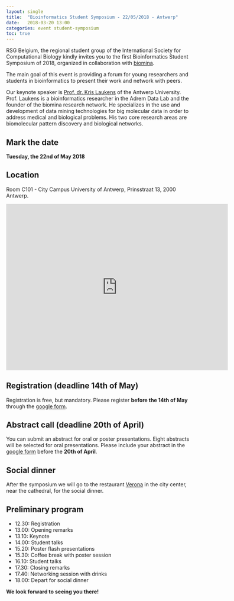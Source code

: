 ```yaml
---
layout: single
title:  "Bioinformatics Student Symposium - 22/05/2018 - Antwerp"
date:   2018-03-20 13:00
categories: event student-symposium
toc: true
---
```


RSG Belgium, the regional student group of the International Society for Computational Biology kindly invites you to the first Bioinformatics Student Symposium of 2018, organized in collaboration with [biomina][biomina].

The main goal of this event is providing a forum for young researchers and students in bioinformatics to present their work and network with peers.

Our keynote speaker is [Prof. dr. Kris Laukens][krislaukens] of the Antwerp University. Prof. Laukens is a bioinformatics researcher in the Adrem Data Lab and the founder of the biomina research network. He specializes in the use and development of data mining technologies for big molecular data in order to address medical and biological problems. His two core research areas are biomolecular pattern discovery and biological networks.

## Mark the date

**Tuesday, the 22nd of May 2018**

## Location

Room C101 - City Campus University of Antwerp,
Prinsstraat 13, 2000 Antwerp.

<iframe src="https://www.google.com/maps/embed?pb=!1m28!1m12!1m3!1d3533.889170065036!2d4.412807736335474!3d51.22207838842954!2m3!1f0!2f0!3f0!3m2!1i1024!2i768!4f13.1!4m13!3e2!4m5!1s0x47c3f703e7404c69%3A0x270b07bbe1f68aa6!2sAntwerpen-Centraal%2C+Antwerp!3m2!1d51.217191799999995!2d4.4212529!4m5!1s0x47c3f6566cd25cc1%3A0x9ece4584afb0cd6d!2sUAntwerpen+-+Building+C+-+City+Campus%2C+Prinsstraat+13%2C+2000+Antwerpen!3m2!1d51.2234817!2d4.4101775!5e0!3m2!1sen!2sbe!4v1521550821427" width="600" height="450" frameborder="0" style="border:0" allowfullscreen></iframe>

## Registration (deadline 14th of May)

Registration is free, but mandatory. Please register **before the 14th of May** through the [google form][form].

## Abstract call (deadline 20th of April)

You can submit an abstract for oral or poster presentations. Eight abstracts will be selected for oral presentations. Please include your abstract in the [google form][form] before the **20th of April**.

## Social dinner

After the symposium we will go to the restaurant [Verona][verona] in the city center, near the cathedral, for the social dinner.

## Preliminary program

* 12.30: Registration
* 13.00: Opening remarks
* 13.10: Keynote
* 14.00: Student talks
* 15.20: Poster flash presentations
* 15.30: Coffee break with poster session
* 16.10: Student talks
* 17.30: Closing remarks
* 17.40: Networking session with drinks
* 18.00: Depart for social dinner

**We look forward to seeing you there!**

[biomina]: http://www.biomina.be/
[krislaukens]: https://www.uantwerpen.be/en/staff/kris-laukens/
[form]: https://goo.gl/forms/ETpVY2j1sRYSSjRD3
[verona]: https://www.restaurant-verona.be/

